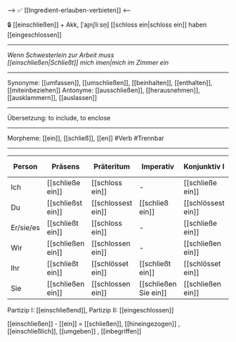 --> ✅ [[Ingredient-erlauben-verbieten]] <--

🔒 [[einschließen]] + Akk, [ˈaɪ̯nʃliːsn̩]
[[schloss ein|schloss ein]]
haben [[eingeschlossen]]

---

_Wenn Schwesterlein zur Arbeit muss_  
_[[einschließen|Schließt]] mich imen|mich im Zimmer ein_

---

Synonyme: [[umfassen]], [[umschließen]], [[beinhalten]], [[enthalten]], [[miteinbeziehen]]
Antonyme: [[ausschließen]], [[herausnehmen]], [[ausklammern]], [[auslassen]]

---

Übersetzung: to include, to enclose

---

Morpheme: [[ein]], [[schließ]], [[en]]
#Verb #Trennbar

---

| Person    | Präsens           | Präteritum         | Imperativ             | Konjunktiv I       | Konjunktiv II      |
| --------- | ----------------- | ------------------ | --------------------- | ------------------ | ------------------ |
| Ich       | [[schließe ein]]  | [[schloss ein]]    | -                     | [[schließe ein]]   | [[schlösse ein]]   |
| Du        | [[schließst ein]] | [[schlossest ein]] | [[schließ ein]]       | [[schlössest ein]] | [[schlössest ein]] |
| Er/sie/es | [[schließt ein]]  | [[schloss ein]]    | -                     | [[schließe ein]]   | [[schlösse ein]]   |
| Wir       | [[schließen ein]] | [[schlossen ein]]  | -                     | [[schließen ein]]  | [[schlössen ein]]  |
| Ihr       | [[schließt ein]]  | [[schlösset ein]]  | [[schließt ein]]      | [[schlösset ein]]  | [[schlösset ein]]  |
| Sie       | [[schließen ein]] | [[schlossen ein]]  | [[schließen Sie ein]] | [[schließen ein]]  | [[schlössen ein]]  |

Partizip I: [[einschließend]], Partizip II: [[eingeschlossen]]

[[einschließen]] - [[ein]] = [[schließen]], [[hineingezogen]]
, [[einschließlich]], [[umgeben]]
, [[inbegriffen]]